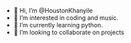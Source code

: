 - 👋 Hi, I’m @HoustonKhanyile
- 👀 I’m interested in coding and music.
- 🌱 I’m currently learning python.
- 💞️ I’m looking to collaborate on projects

<!---
HoustonKhanyile/HoustonKhanyile is a ✨ special ✨ repository because its `README.md` (this file) appears on your GitHub profile.
You can click the Preview link to take a look at your changes.
--->

